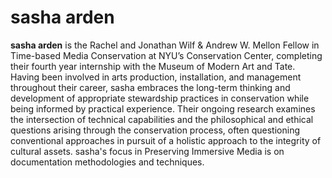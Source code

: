 # sasha arden

**sasha arden** is the Rachel and Jonathan Wilf & Andrew W. Mellon Fellow in Time-based Media Conservation at NYU’s Conservation Center, completing their fourth year internship with the Museum of Modern Art and Tate. Having been involved in arts production, installation, and management throughout their career, sasha embraces the long-term thinking and development of appropriate stewardship practices in conservation while being informed by practical experience. Their ongoing research examines the intersection of technical capabilities and the philosophical and ethical questions arising through the conservation process, often questioning conventional approaches in pursuit of a holistic approach to the integrity of cultural assets. sasha's focus in Preserving Immersive Media is on documentation methodologies and techniques.
